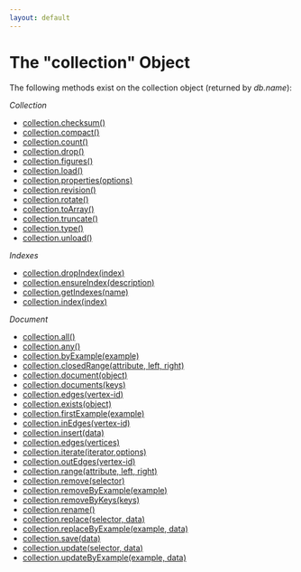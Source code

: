 ```yaml
---
layout: default
---
```

The "collection" Object
=======================

The following methods exist on the collection object (returned by *db.name*):

*Collection*

* [collection.checksum()](../../DataModeling/Collections/CollectionMethods.md#checksum)
* [collection.compact()](../../DataModeling/Collections/CollectionMethods.md#compact)
* [collection.count()](../../DataModeling/Documents/DocumentMethods.md#count)
* [collection.drop()](../../DataModeling/Collections/CollectionMethods.md#drop)
* [collection.figures()](../../DataModeling/Collections/CollectionMethods.md#figures)
* [collection.load()](../../DataModeling/Collections/CollectionMethods.md#load)
* [collection.properties(options)](../../DataModeling/Collections/CollectionMethods.md#properties)
* [collection.revision()](../../DataModeling/Collections/CollectionMethods.md#revision)
* [collection.rotate()](../../DataModeling/Collections/CollectionMethods.md#rotate)
* [collection.toArray()](../../DataModeling/Documents/DocumentMethods.md#toarray)
* [collection.truncate()](../../DataModeling/Collections/CollectionMethods.md#truncate)
* [collection.type()](../../DataModeling/Documents/DocumentMethods.md#collection-type)
* [collection.unload()](../../DataModeling/Collections/CollectionMethods.md#unload)

*Indexes*

* [collection.dropIndex(index)](../../Indexing/WorkingWithIndexes.md#dropping-an-index-via-a-collection-handle)
* [collection.ensureIndex(description)](../../Indexing/WorkingWithIndexes.md#creating-an-index)
* [collection.getIndexes(name)](../../Indexing/WorkingWithIndexes.md#listing-all-indexes-of-a-collection)
* [collection.index(index)](../../Indexing/WorkingWithIndexes.md#index-identifiers-and-handles)

*Document*

* [collection.all()](../../DataModeling/Documents/DocumentMethods.md#all)
* [collection.any()](../../DataModeling/Documents/DocumentMethods.md#any)
* [collection.byExample(example)](../../DataModeling/Documents/DocumentMethods.md#query-by-example)
* [collection.closedRange(attribute, left, right)](../../DataModeling/Documents/DocumentMethods.md#closed-range)
* [collection.document(object)](../../DataModeling/Documents/DocumentMethods.md#document)
* [collection.documents(keys)](../../DataModeling/Documents/DocumentMethods.md#lookup-by-keys)
* [collection.edges(vertex-id)](../../DataModeling/Documents/DocumentMethods.md#edges)
* [collection.exists(object)](../../DataModeling/Documents/DocumentMethods.md#exists)
* [collection.firstExample(example)](../../DataModeling/Documents/DocumentMethods.md#first-example)
* [collection.inEdges(vertex-id)](../../DataModeling/Documents/DocumentMethods.md#edges)
* [collection.insert(data)](../../DataModeling/Documents/DocumentMethods.md#insert--save)
* [collection.edges(vertices)](../../DataModeling/Documents/DocumentMethods.md#edges)
* [collection.iterate(iterator,options)](../../DataModeling/Documents/DocumentMethods.md#misc)
* [collection.outEdges(vertex-id)](../../DataModeling/Documents/DocumentMethods.md#edges)
* [collection.range(attribute, left, right)](../../DataModeling/Documents/DocumentMethods.md#range)
* [collection.remove(selector)](../../DataModeling/Documents/DocumentMethods.md#remove)
* [collection.removeByExample(example)](../../DataModeling/Documents/DocumentMethods.md#remove-by-example)
* [collection.removeByKeys(keys)](../../DataModeling/Documents/DocumentMethods.md#remove-by-keys)
* [collection.rename()](../../DataModeling/Collections/CollectionMethods.md#rename)
* [collection.replace(selector, data)](../../DataModeling/Documents/DocumentMethods.md#replace)
* [collection.replaceByExample(example, data)](../../DataModeling/Documents/DocumentMethods.md#replace-by-example)
* [collection.save(data)](../../DataModeling/Documents/DocumentMethods.md#insert--save)
* [collection.update(selector, data)](../../DataModeling/Documents/DocumentMethods.md#update)
* [collection.updateByExample(example, data)](../../DataModeling/Documents/DocumentMethods.md#update-by-example)
